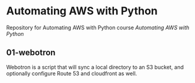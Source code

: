 # Automating AWS with Python

Repository for Automating AWS with Python course *Automating AWS with Python*

## 01-webotron

Webotron is a script that will sync a local directory to an S3 bucket, and optionally configure Route 53 and cloudfront as well.
